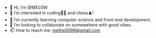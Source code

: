 - 👋 Hi, I’m @ME03W
- 👀 I’m interested in coding🧑‍💻 and chess♟️!
- 🌱 I’m currently learning computer science and front-end development.
- 💞️ I’m looking to collaborate on somewehere with good vibes.
- 📫 How to reach me: methe0099@gmail.com
